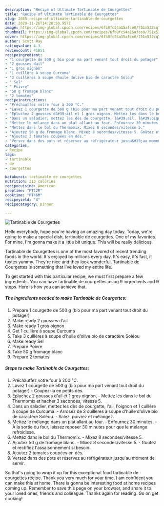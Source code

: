 ```yaml
---
description: "Recipe of Ultimate Tartinable de Courgettes"
title: "Recipe of Ultimate Tartinable de Courgettes"
slug: 2085-recipe-of-ultimate-tartinable-de-courgettes
date: 2020-11-26T14:20:50.957Z
image: https://img-global.cpcdn.com/recipes/6fb8fc54a15afce0/751x532cq70/tartinable-de-courgettes-photo-principale-de-la-recette.jpg
thumbnail: https://img-global.cpcdn.com/recipes/6fb8fc54a15afce0/751x532cq70/tartinable-de-courgettes-photo-principale-de-la-recette.jpg
cover: https://img-global.cpcdn.com/recipes/6fb8fc54a15afce0/751x532cq70/tartinable-de-courgettes-photo-principale-de-la-recette.jpg
author: Scott Ray
ratingvalue: 4.3
reviewcount: 41851
recipeingredient:
- "1 courgette de 500 g bio pour ma part venant tout droit du potager"
- "2 gousses dail"
- "1 gros oignon"
- "1 cuillère à soupe Curcuma"
- "3 cuillères à soupe dhuile dolive bio de caractre Solou"
- " Sel"
- " Poivre"
- "50 g fromage blanc"
- "2 tomates"
recipeinstructions:
- "Préchauffez votre four à 200 °C."
- "Lavez 1 courgette de 500 g (bio pour ma part venant tout droit du potager) Coupez-la en petits dés."
- "Épluchez 2 gousses d&#39;ail et 1 gros oignon. Mettez les dans le bol du Thermomix et hacher 3 secondes, vitesse 5."
- "Dans un saladier, mettez les dès de courgette, l&#39;ail, l&#39;oignon et 1 cuillère à soupe de Curcuma. Arrosez de 3 cuillères à soupe d&#39;huile d&#39;olive bio de caractère Soléou. Salez, poivrez et mélangez."
- "Mettez le mélange dans un plat allant au four. Enfournez 30 minutes. À la sortie du four, laissez reposer 30 minutes pour que le mélange refroidisse."
- "Mettez dans le bol du Thermomix. Mixez 8 secondes/vitesse 5."
- "Ajoutez 50 g de fromage blanc. Mixez 8 secondes/vitesse 5. Goûtez et rectifiez l&#39;assaisonnement si besoin."
- "Ajoutez 2 tomates coupées en dès."
- "Versez dans des pots et réservez au réfrigérateur jusqu&#39;au moment de servir."
categories:
- Recipe
tags:
- tartinable
- de
- courgettes

katakunci: tartinable de courgettes 
nutrition: 213 calories
recipecuisine: American
preptime: "PT12M"
cooktime: "PT46M"
recipeyield: "4"
recipecategory: Dinner

---
```



![Tartinable de Courgettes](https://img-global.cpcdn.com/recipes/6fb8fc54a15afce0/751x532cq70/tartinable-de-courgettes-photo-principale-de-la-recette.jpg)

Hello everybody, hope you're having an amazing day today. Today, we're going to make a special dish, tartinable de courgettes. One of my favorites. For mine, I'm gonna make it a little bit unique. This will be really delicious.

Tartinable de Courgettes is one of the most favored of recent trending foods in the world. It's enjoyed by millions every day. It's easy, it's fast, it tastes yummy. They're nice and they look wonderful. Tartinable de Courgettes is something that I've loved my entire life.




To get started with this particular recipe, we must first prepare a few ingredients. You can have tartinable de courgettes using 9 ingredients and 9 steps. Here is how you can achieve that.

<!--inarticleads1-->

##### The ingredients needed to make Tartinable de Courgettes:

1. Prepare 1 courgette de 500 g (bio pour ma part venant tout droit du potager)
1. Make ready 2 gousses d&#39;ail
1. Make ready 1 gros oignon
1. Get 1 cuillère à soupe Curcuma
1. Take 3 cuillères à soupe d&#39;huile d&#39;olive bio de caractère Soléou
1. Make ready  Sel
1. Prepare  Poivre
1. Take 50 g fromage blanc
1. Prepare 2 tomates




<!--inarticleads2-->

##### Steps to make Tartinable de Courgettes:

1. Préchauffez votre four à 200 °C.
1. Lavez 1 courgette de 500 g (bio pour ma part venant tout droit du potager) - Coupez-la en petits dés.
1. Épluchez 2 gousses d&#39;ail et 1 gros oignon. - Mettez les dans le bol du Thermomix et hacher 3 secondes, vitesse 5.
1. Dans un saladier, mettez les dès de courgette, l&#39;ail, l&#39;oignon et 1 cuillère à soupe de Curcuma. - Arrosez de 3 cuillères à soupe d&#39;huile d&#39;olive bio de caractère Soléou. - Salez, poivrez et mélangez.
1. Mettez le mélange dans un plat allant au four. - Enfournez 30 minutes. - À la sortie du four, laissez reposer 30 minutes pour que le mélange refroidisse.
1. Mettez dans le bol du Thermomix. - Mixez 8 secondes/vitesse 5.
1. Ajoutez 50 g de fromage blanc. - Mixez 8 secondes/vitesse 5. - Goûtez et rectifiez l&#39;assaisonnement si besoin.
1. Ajoutez 2 tomates coupées en dès.
1. Versez dans des pots et réservez au réfrigérateur jusqu&#39;au moment de servir.




So that's going to wrap it up for this exceptional food tartinable de courgettes recipe. Thank you very much for your time. I am confident you can make this at home. There is gonna be interesting food at home recipes coming up. Remember to save this page on your browser, and share it to your loved ones, friends and colleague. Thanks again for reading. Go on get cooking!
